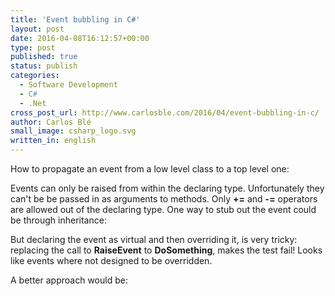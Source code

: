 ```yaml
---
title: 'Event bubbling in C#'
layout: post
date: 2016-04-08T16:12:57+00:00
type: post
published: true
status: publish
categories:
  - Software Development
  - C#
  - .Net
cross_post_url: http://www.carlosble.com/2016/04/event-bubbling-in-c/
author: Carlos Blé
small_image: csharp_logo.svg
written_in: english
---
```

How to propagate an event from a low level class to a top level one:

<script src="https://gist.github.com/trikitrok/09a0bb5b79de8c784064f8f616bca6b4.js"></script>

Events can only be raised from within the declaring type. Unfortunately they can't be be passed in as arguments to methods. Only **+=** and **-=** operators are allowed out of the declaring type. One way to stub out the event could be through inheritance:

<script src="https://gist.github.com/trikitrok/cbe175b360cae40a89ea621a5f42380a.js"></script>

But declaring the event as virtual and then overriding it, is very tricky: replacing the call to **RaiseEvent** to **DoSomething**, makes the test fail! Looks like events where not designed to be overridden. 

A better approach would be:

<script src="https://gist.github.com/trikitrok/dab0d2b7a2914d66177e505588af344e.js"></script>
